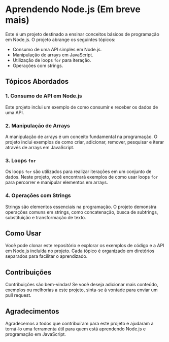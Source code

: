 # Aprendendo Node.js (Em breve mais)

Este é um projeto destinado a ensinar conceitos básicos de programação em Node.js. O projeto abrange os seguintes tópicos:

- Consumo de uma API simples em Node.js.
- Manipulação de arrays em JavaScript.
- Utilização de loops `for` para iteração.
- Operações com strings.

## Tópicos Abordados

### 1. Consumo de API em Node.js

Este projeto inclui um exemplo de como consumir e receber os dados de uma API.

### 2. Manipulação de Arrays

A manipulação de arrays é um conceito fundamental na programação. O projeto inclui exemplos de como criar, adicionar, remover, pesquisar e iterar através de arrays em JavaScript.

### 3. Loops `for`

Os loops `for` são utilizados para realizar iterações em um conjunto de dados. Neste projeto, você encontrará exemplos de como usar loops `for` para percorrer e manipular elementos em arrays.

### 4. Operações com Strings

Strings são elementos essenciais na programação. O projeto demonstra operações comuns em strings, como concatenação, busca de subtrings, substituição e transformação de texto.

## Como Usar

Você pode clonar este repositório e explorar os exemplos de código e a API em Node.js incluída no projeto. Cada tópico é organizado em diretórios separados para facilitar o aprendizado.

## Contribuições

Contribuições são bem-vindas! Se você deseja adicionar mais conteúdo, exemplos ou melhorias a este projeto, sinta-se à vontade para enviar um pull request.

## Agradecimentos

Agradecemos a todos que contribuíram para este projeto e ajudaram a torná-lo uma ferramenta útil para quem está aprendendo Node.js e programação em JavaScript.
